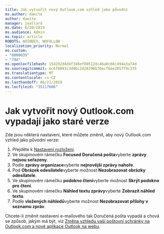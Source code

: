```yaml
---
title: Jak vytvořit nový Outlook.com vzhled jako původní
ms.author: daeite
author: daeite
manager: joallard
ms.date: 6/20/2019
ms.audience: Admin
ms.topic: article
ROBOTS: NOINDEX, NOFOLLOW
localization_priority: Normal
ms.custom:
- "8000035"
- "794"
ms.openlocfilehash: 15d292d4d4f348ef60512dc46a0c66c494a3a74d
ms.sourcegitcommit: ec6f8091c3d96c2d28296b70ecf6ee2857f9c335
ms.translationtype: MT
ms.contentlocale: cs-CZ
ms.lasthandoff: 06/21/2019
ms.locfileid: "35117606"
---
```

# <a name="how-to-make-the-new-outlookcom-look-like-the-old-version"></a>Jak vytvořit nový Outlook.com vypadají jako staré verze

Zde jsou některá nastavení, které můžete změnit, aby nový Outlook.com vzhled jako původní verze:

1. Přejděte k [Nastavení rozložení](https://outlook.live.com/mail/options/mail/layout).
1. Ve skupinovém rámečku **Focused Doručená pošta**vyberte **zprávy nejsou seřazeny**.
1. Podle **zprávy organizace**vyberte **nejnovější zprávy nahoře**.
1. Pod **Obrázek odesílatele**vyberte možnost **Nezobrazovat obrázky odesílatele**.
1. Ve skupinovém rámečku **podokno čtení**vyberte možnost **Skrýt podokno pro čtení**.
1. Ve skupinovém rámečku **Náhled textu zprávy**vyberte **Zobrazit náhled textu**.
1. Podle **vložených náhledů**vyberte možnost **Nezobrazovat přílohy v seznamu zpráv**.

Chcete-li změnit nastavení e-mailového tak Doručená pošta vypadá a chová se způsob, jakým má být, viz [Změna vzhledu vaší poštovní schránky na Outlook.com a nové aplikace Outlook na webu](https://support.office.com/article/b41c2ecb-f23c-42b3-b7f8-659646d5e58c?wt.mc_id=Office_Outlook_com_Alchemy).
